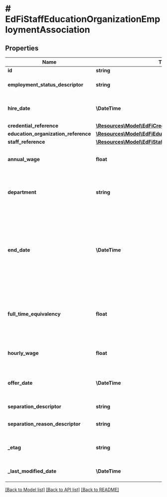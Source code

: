 # # EdFiStaffEducationOrganizationEmploymentAssociation

## Properties

Name | Type | Description | Notes
------------ | ------------- | ------------- | -------------
**id** | **string** |  | [optional]
**employment_status_descriptor** | **string** | Reflects the type of employment or contract. |
**hire_date** | **\DateTime** | The month, day, and year on which an individual was hired for a position. |
**credential_reference** | [**\Resources\Model\EdFiCredentialReference**](EdFiCredentialReference.md) |  | [optional]
**education_organization_reference** | [**\Resources\Model\EdFiEducationOrganizationReference**](EdFiEducationOrganizationReference.md) |  |
**staff_reference** | [**\Resources\Model\EdFiStaffReference**](EdFiStaffReference.md) |  |
**annual_wage** | **float** | Annual wage associated with the employment position being reported. | [optional]
**department** | **string** | The department or suborganization the employee/contractor is associated with in the education organization. | [optional]
**end_date** | **\DateTime** | The month, day, and year on which a contract between an individual and a governing authority ends or is terminated under the provisions of the contract (or the date on which the agreement is made invalid). | [optional]
**full_time_equivalency** | **float** | The ratio between the hours of work expected in a position and the hours of work normally expected in a full-time position in the same setting. | [optional]
**hourly_wage** | **float** | Hourly wage associated with the employment position being reported. | [optional]
**offer_date** | **\DateTime** | Date at which the staff member was made an official offer for this employment. | [optional]
**separation_descriptor** | **string** | Type of employment separation. | [optional]
**separation_reason_descriptor** | **string** | Reason for terminating the employment. | [optional]
**_etag** | **string** | A unique system-generated value that identifies the version of the resource. | [optional]
**_last_modified_date** | **\DateTime** | The date and time the resource was last modified. | [optional]

[[Back to Model list]](../../README.md#models) [[Back to API list]](../../README.md#endpoints) [[Back to README]](../../README.md)
